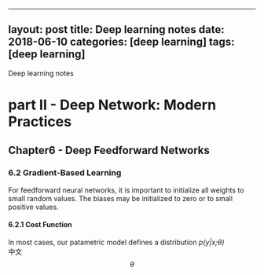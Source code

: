 
---
layout: post
title: Deep learning notes
date: 2018-06-10 
categories: [deep learning]
tags: [deep learning]
---
Deep learning notes
<!--more-->

# part II - Deep Network: Modern Practices
## Chapter6 - Deep Feedforward Networks
### 6.2 Gradient-Based Learning
For feedforward neural networks, it is important to initialize all weights to small random values. The biases may be initialized to zero or to small positive values.
#### 6.2.1 Cost Function
In most cases, our patametric model defines a distribution *p(y|x;$\theta$)*  
中文
$$\theta$$
